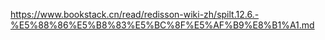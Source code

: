 https://www.bookstack.cn/read/redisson-wiki-zh/spilt.12.6.-%E5%88%86%E5%B8%83%E5%BC%8F%E5%AF%B9%E8%B1%A1.md